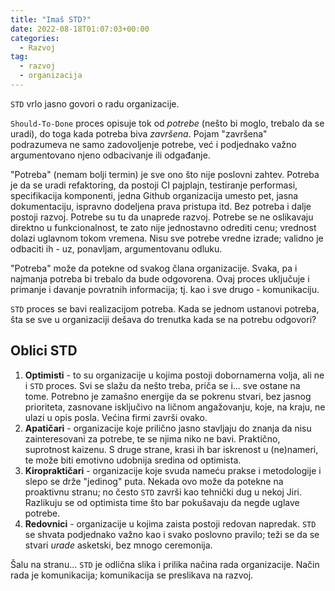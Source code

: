 ```yaml
---
title: "Imaš STD?"
date: 2022-08-18T01:07:03+00:00
categories:
  - Razvoj
tag:
  - razvoj
  - organizacija
---
```


`STD` vrlo jasno govori o radu organizacije.

<!--more-->

`Should-To-Done` proces opisuje tok od _potrebe_ (nešto bi moglo, trebalo da se uradi), do toga kada potreba biva _završena_. Pojam "završena" podrazumeva ne samo zadovoljenje potrebe, već i podjednako važno argumentovano njeno odbacivanje ili odgađanje.

"Potreba" (nemam bolji termin) je sve ono što nije poslovni zahtev. Potreba je da se uradi refaktoring, da postoji CI pajplajn, testiranje performasi, specifikacija komponenti, jedna Github organizacija umesto pet, jasna dokumentaciju, ispravno dodeljena prava pristupa itd. Bez potreba i dalje postoji razvoj. Potrebe su tu da unaprede razvoj. Potrebe se ne oslikavaju direktno u funkcionalnost, te zato nije jednostavno odrediti cenu; vrednost dolazi uglavnom tokom vremena. Nisu sve potrebe vredne izrade; validno je odbaciti ih - uz, ponavljam, argumentovanu odluku.

"Potreba" može da potekne od svakog člana organizacije. Svaka, pa i najmanja potreba bi trebalo da bude odgovorena. Ovaj proces uključuje i primanje i davanje povratnih informacija; tj. kao i sve drugo - komunikaciju.

`STD` proces se bavi realizacijom potreba. Kada se jednom ustanovi potreba, šta se sve u organizaciji dešava do trenutka kada se na potrebu odgovori?

## Oblici STD

1. **Optimisti** - to su organizacije u kojima postoji dobornamerna volja, ali ne i `STD` proces. Svi se slažu da nešto treba, priča se i... sve ostane na tome. Potrebno je zamašno energije da se pokrenu stvari, bez jasnog prioriteta, zasnovane isključivo na ličnom angažovanju, koje, na kraju, ne ulazi u opis posla. Većina firmi završi ovako.
2. **Apatičari** - organizacije koje prilično jasno stavljaju do znanja da nisu zainteresovani za potrebe, te se njima niko ne bavi. Praktično, suprotnost kaizenu. S druge strane, krasi ih bar iskrenost u (ne)nameri, te može biti emotivno udobnija sredina od optimista.
3. **Kiropraktičari** - organizacije koje svuda nameću prakse i metodologije i slepo se drže "jedinog" puta. Nekada ovo može da potekne na proaktivnu stranu; no često `STD` završi kao tehnički dug u nekoj Jiri. Razlikuju se od optimista time što bar pokušavaju da negde uglave potrebe.
4. **Redovnici** - organizacije u kojima zaista postoji redovan napredak. `STD` se shvata podjednako važno kao i svako poslovno pravilo; teži se da se stvari _urade_ asketski, bez mnogo ceremonija.

Šalu na stranu... `STD` je odlična slika i prilika načina rada organizacije. Način rada je komunikacija; komunikacija se preslikava na razvoj.